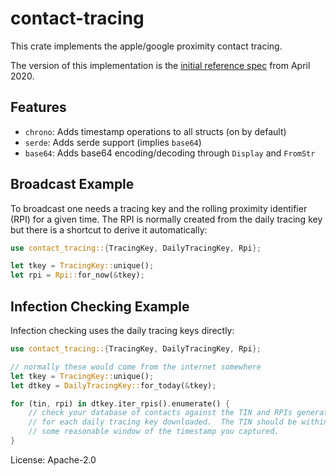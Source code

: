 # contact-tracing

This crate implements the apple/google proximity contact tracing.

The version of this implementation is the [initial reference
spec](https://covid19-static.cdn-apple.com/applications/covid19/current/static/contact-tracing/pdf/ContactTracing-CryptographySpecification.pdf)
from April 2020.

## Features

* `chrono`: Adds timestamp operations to all structs (on by default)
* `serde`: Adds serde support (implies `base64`)
* `base64`: Adds base64 encoding/decoding through `Display` and `FromStr`

## Broadcast Example

To broadcast one needs a tracing key and the rolling proximity identifier
(RPI) for a given time.  The RPI is normally created from the daily tracing
key but there is a shortcut to derive it automatically:

```rust
use contact_tracing::{TracingKey, DailyTracingKey, Rpi};

let tkey = TracingKey::unique();
let rpi = Rpi::for_now(&tkey);
```

## Infection Checking Example

Infection checking uses the daily tracing keys directly:

```rust
use contact_tracing::{TracingKey, DailyTracingKey, Rpi};

// normally these would come from the internet somewhere
let tkey = TracingKey::unique();
let dtkey = DailyTracingKey::for_today(&tkey);

for (tin, rpi) in dtkey.iter_rpis().enumerate() {
    // check your database of contacts against the TIN and RPIs generated
    // for each daily tracing key downloaded.  The TIN should be within
    // some reasonable window of the timestamp you captured.
}
```

License: Apache-2.0
